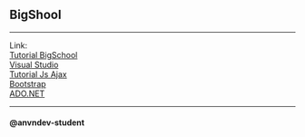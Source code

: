 
## BigShool
-------------------
Link: 
<br> [Tutorial BigSchool](https://github.com/anvndev/BigSchool_AVN/blob/main/Thay-Anh-noi-dung-giang-day-lap-trinh-web.pdf)
<br>
[Visual Studio](https://visualstudio.microsoft.com/)
<br>
[Tutorial Js Ajax](https://www.w3schools.com/js/js_ajax_intro.asp)
<br>
[Bootstrap](https://getbootstrap.com/)
<br>
[ADO.NET](https://learn.microsoft.com/en-us/dotnet/framework/data/adonet/)

------------

#### @anvndev-student
